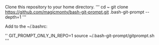 Clone this repository to your home directory.
 '''
cd ~
git clone https://github.com/magicmonty/bash-git-prompt.git .bash-git-prompt --depth=1
'''

Add to the ~/.bashrc:

''
  GIT_PROMPT_ONLY_IN_REPO=1
  source ~/.bash-git-prompt/gitprompt.sh
'''
